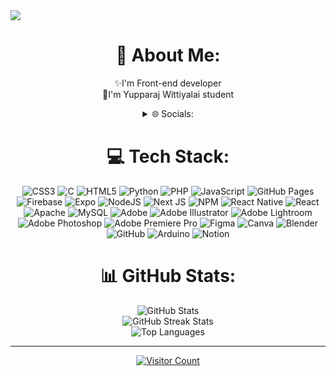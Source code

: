 <img style="margin:auto" src="https://c.tenor.com/ogXKu8sMNRMAAAAC/tenor.gif">

<div align="center">
  
  # 💫 About Me:
  ✨I'm Front-end developer<br>📖I'm Yupparaj Wittiyalai student

  <details>
  <summary>🌐 Socials:</summary>
  <a href="https://instagram.com/trophoston"><img src="https://img.shields.io/badge/Instagram-%23E4405F.svg?logo=Instagram&logoColor=white" alt="Instagram"></a>
  </details>

  # 💻 Tech Stack:
  <img src="https://img.shields.io/badge/css3-%231572B6.svg?style=flat&logo=css3&logoColor=white" alt="CSS3"> 
  <img src="https://img.shields.io/badge/c-%2300599C.svg?style=flat&logo=c&logoColor=white" alt="C"> 
  <img src="https://img.shields.io/badge/html5-%23E34F26.svg?style=flat&logo=html5&logoColor=white" alt="HTML5"> 
  <img src="https://img.shields.io/badge/python-3670A0?style=flat&logo=python&logoColor=ffdd54" alt="Python"> 
  <img src="https://img.shields.io/badge/php-%23777BB4.svg?style=flat&logo=php&logoColor=white" alt="PHP"> 
  <img src="https://img.shields.io/badge/javascript-%23323330.svg?style=flat&logo=javascript&logoColor=%23F7DF1E" alt="JavaScript"> 
  <img src="https://img.shields.io/badge/github%20pages-121013?style=flat&logo=github&logoColor=white" alt="GitHub Pages"> 
  <img src="https://img.shields.io/badge/firebase-%23039BE5.svg?style=flat&logo=firebase" alt="Firebase"> 
  <img src="https://img.shields.io/badge/expo-1C1E24?style=flat&logo=expo&logoColor=#D04A37" alt="Expo"> 
  <img src="https://img.shields.io/badge/node.js-6DA55F?style=flat&logo=node.js&logoColor=white" alt="NodeJS"> 
  <img src="https://img.shields.io/badge/Next-black?style=flat&logo=next.js&logoColor=white" alt="Next JS"> 
  <img src="https://img.shields.io/badge/NPM-%23CB3837.svg?style=flat&logo=npm&logoColor=white" alt="NPM"> 
  <img src="https://img.shields.io/badge/react_native-%2320232a.svg?style=flat&logo=react&logoColor=%2361DAFB" alt="React Native"> 
  <img src="https://img.shields.io/badge/react-%2320232a.svg?style=flat&logo=react&logoColor=%2361DAFB" alt="React"> 
  <img src="https://img.shields.io/badge/apache-%23D42029.svg?style=flat&logo=apache&logoColor=white" alt="Apache"> 
  <img src="https://img.shields.io/badge/mysql-4479A1.svg?style=flat&logo=mysql&logoColor=white" alt="MySQL"> 
  <img src="https://img.shields.io/badge/adobe-%23FF0000.svg?style=flat&logo=adobe&logoColor=white" alt="Adobe"> 
  <img src="https://img.shields.io/badge/adobe%20illustrator-%23FF9A00.svg?style=flat&logo=adobe%20illustrator&logoColor=white" alt="Adobe Illustrator"> 
  <img src="https://img.shields.io/badge/Adobe%20Lightroom-31A8FF.svg?style=flat&logo=Adobe%20Lightroom&logoColor=white" alt="Adobe Lightroom"> 
  <img src="https://img.shields.io/badge/adobe%20photoshop-%2331A8FF.svg?style=flat&logo=adobe%20photoshop&logoColor=white" alt="Adobe Photoshop"> 
  <img src="https://img.shields.io/badge/Adobe%20Premiere%20Pro-9999FF.svg?style=flat&logo=Adobe%20Premiere%20Pro&logoColor=white" alt="Adobe Premiere Pro"> 
  <img src="https://img.shields.io/badge/figma-%23F24E1E.svg?style=flat&logo=figma&logoColor=white" alt="Figma"> 
  <img src="https://img.shields.io/badge/Canva-%2300C4CC.svg?style=flat&logo=Canva&logoColor=white" alt="Canva"> 
  <img src="https://img.shields.io/badge/blender-%23F5792A.svg?style=flat&logo=blender&logoColor=white" alt="Blender"> 
  <img src="https://img.shields.io/badge/github-%23121011.svg?style=flat&logo=github&logoColor=white" alt="GitHub"> 
  <img src="https://img.shields.io/badge/-Arduino-00979D?style=flat&logo=Arduino&logoColor=white" alt="Arduino"> 
  <img src="https://img.shields.io/badge/Notion-%23000000.svg?style=flat&logo=notion&logoColor=white" alt="Notion">

  # 📊 GitHub Stats:
  <img src="https://github-readme-stats.vercel.app/api?username=trophoston&theme=react&hide_border=false&include_all_commits=false&count_private=false" alt="GitHub Stats"><br/>
  <img src="https://github-readme-streak-stats.herokuapp.com/?user=trophoston&theme=react&hide_border=false" alt="GitHub Streak Stats"><br/>
  <img src="https://github-readme-stats.vercel.app/api/top-langs/?username=trophoston&theme=react&hide_border=false&include_all_commits=false&count_private=false&layout=compact" alt="Top Languages">

  ---
  <a href="https://visitcount.itsvg.in"><img src="https://visitcount.itsvg.in/api?id=trophoston&icon=2&color=0" alt="Visitor Count"></a>

</div>

